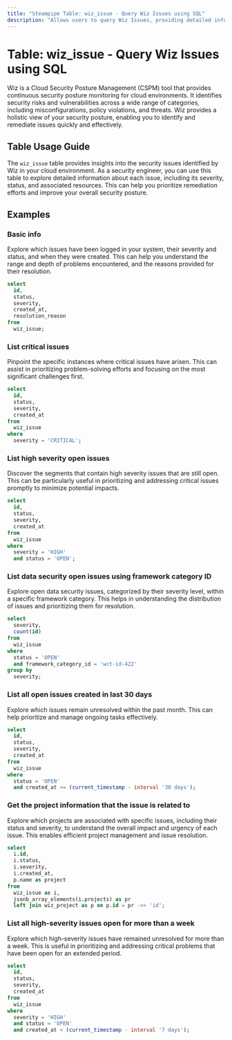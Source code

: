 ```yaml
---
title: "Steampipe Table: wiz_issue - Query Wiz Issues using SQL"
description: "Allows users to query Wiz Issues, providing detailed information about security risks and vulnerabilities identified in their environment."
---
```


# Table: wiz_issue - Query Wiz Issues using SQL

Wiz is a Cloud Security Posture Management (CSPM) tool that provides continuous security posture monitoring for cloud environments. It identifies security risks and vulnerabilities across a wide range of categories, including misconfigurations, policy violations, and threats. Wiz provides a holistic view of your security posture, enabling you to identify and remediate issues quickly and effectively.

## Table Usage Guide

The `wiz_issue` table provides insights into the security issues identified by Wiz in your cloud environment. As a security engineer, you can use this table to explore detailed information about each issue, including its severity, status, and associated resources. This can help you prioritize remediation efforts and improve your overall security posture.

## Examples

### Basic info
Explore which issues have been logged in your system, their severity and status, and when they were created. This can help you understand the range and depth of problems encountered, and the reasons provided for their resolution.

```sql
select
  id,
  status,
  severity,
  created_at,
  resolution_reason
from
  wiz_issue;
```

### List critical issues
Pinpoint the specific instances where critical issues have arisen. This can assist in prioritizing problem-solving efforts and focusing on the most significant challenges first.

```sql
select
  id,
  status,
  severity,
  created_at
from
  wiz_issue
where
  severity = 'CRITICAL';
```

### List high severity open issues
Discover the segments that contain high severity issues that are still open. This can be particularly useful in prioritizing and addressing critical issues promptly to minimize potential impacts.

```sql
select
  id,
  status,
  severity,
  created_at
from
  wiz_issue
where
  severity = 'HIGH'
  and status = 'OPEN';
```

### List data security open issues using framework category ID
Explore open data security issues, categorized by their severity level, within a specific framework category. This helps in understanding the distribution of issues and prioritizing them for resolution.

```sql
select
  severity,
  count(id)
from
  wiz_issue
where
  status = 'OPEN'
  and framework_category_id = 'wct-id-422'
group by
  severity;
```

### List all open issues created in last 30 days
Explore which issues remain unresolved within the past month. This can help prioritize and manage ongoing tasks effectively.

```sql
select
  id,
  status,
  severity,
  created_at
from
  wiz_issue
where
  status = 'OPEN'
  and created_at >= (current_timestamp - interval '30 days');
```

### Get the project information that the issue is related to
Explore which projects are associated with specific issues, including their status and severity, to understand the overall impact and urgency of each issue. This enables efficient project management and issue resolution.

```sql
select
  i.id,
  i.status,
  i.severity,
  i.created_at,
  p.name as project
from
  wiz_issue as i,
  jsonb_array_elements(i.projects) as pr
  left join wiz_project as p on p.id = pr ->> 'id';
```

### List all high-severity issues open for more than a week
Explore which high-severity issues have remained unresolved for more than a week. This is useful in prioritizing and addressing critical problems that have been open for an extended period.

```sql
select
  id,
  status,
  severity,
  created_at
from
  wiz_issue
where
  severity = 'HIGH'
  and status = 'OPEN'
  and created_at < (current_timestamp - interval '7 days');
```